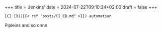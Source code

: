 +++
title = 'Jenkins'
date = 2024-07-22T09:10:24+02:00
draft = false
+++

    [CI CD]({{< ref "posts/CI_CD.md" >}}) automation 
Pipleins and so onnn
